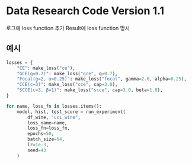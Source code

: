 # Data Research Code Version 1.1 #
로그에 loss function 추가
Result에 loss function 명시

## 예시 ##

```python
losses = {
    "CE": make_loss("ce"),
    "GCE(q=0.7)": make_loss("gce", q=0.7),
    "Focal(g=2, α=0.25)": make_loss("focal", gamma=2.0, alpha=0.25),
    "CCE(c=3)": make_loss("cce", cap=3.0),
    "SCCE(c=3, β=1)": make_loss("scce", cap=3.0, beta=1.0),
}

for name, loss_fn in losses.items():
    model, hist, test_score = run_experiment(
        df_wine, "uci_wine",
        loss_name=name,
        loss_fn=loss_fn,
        epochs=50,
        batch_size=64,
        lr=1e-3,
        seed=43
    )
